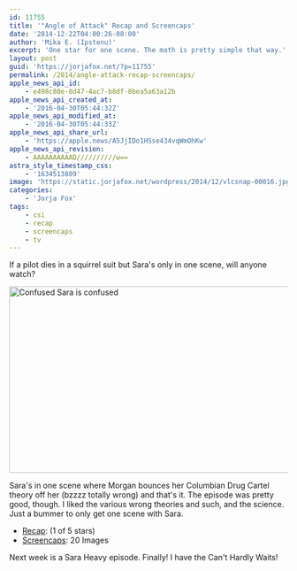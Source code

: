 ```yaml
---
id: 11755
title: '"Angle of Attack" Recap and Screencaps'
date: '2014-12-22T04:00:26-08:00'
author: 'Mika E. (Ipstenu)'
excerpt: 'One star for one scene. The math is pretty simple that way.'
layout: post
guid: 'https://jorjafox.net/?p=11755'
permalink: /2014/angle-attack-recap-screencaps/
apple_news_api_id:
    - e498c80e-8d47-4ac7-b8df-8bea5a63a12b
apple_news_api_created_at:
    - '2016-04-30T05:44:32Z'
apple_news_api_modified_at:
    - '2016-04-30T05:44:33Z'
apple_news_api_share_url:
    - 'https://apple.news/A5JjIDo1HSse434vqWmOhKw'
apple_news_api_revision:
    - AAAAAAAAAAD//////////w==
astra_style_timestamp_css:
    - '1634513809'
image: 'https://static.jorjafox.net/wordpress/2014/12/vlcsnap-00016.jpg'
categories:
    - 'Jorja Fox'
tags:
    - csi
    - recap
    - screencaps
    - tv
---
```


If a pilot dies in a squirrel suit but Sara's only in one scene, will anyone watch?

<img class="aligncenter size-large wp-image-11756" src="//jfo-static.net/wordpress/2014/12/vlcsnap-00016-900x506.jpg" alt="Confused Sara is confused" width="600" height="337" />

Sara's in one scene where Morgan bounces her Columbian Drug Cartel theory off her (bzzzz totally wrong) and that's it. The episode was pretty good, though. I liked the various wrong theories and such, and the science. Just a bummer to only get one scene with Sara.
<ul>
 	<li><a href="https://jorjafox.net/wiki/Dead_Rails">Recap</a>: (1 of 5 stars)</li>
 	<li><a href="https://jorjafox.net/gallery/tv/csi/season15/11-angleofattack/">Screencaps</a>: 20 Images</li>
</ul>
Next week is a Sara Heavy episode. Finally! I have the Can't Hardly Waits!
